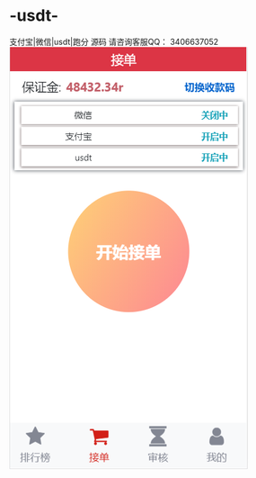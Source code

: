 # -usdt-
 支付宝|微信|usdt|跑分 源码
请咨询客服QQ： 3406637052
![image](https://github.com/tom-zhb/-usdt-/blob/master/1%20(1).jpg)
